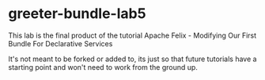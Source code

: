 greeter-bundle-lab5
===================

This lab is the final product of the tutorial Apache Felix - Modifying Our First Bundle For Declarative Services

It's not meant to be forked or added to, its just so that future tutorials have a starting point and won't need to work from the ground up.
